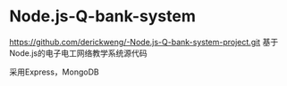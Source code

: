 # Node.js-Q-bank-system
https://github.com/derickweng/-Node.js-Q-bank-system-project.git
基于Node.js的电子电工网络教学系统源代码

采用Express，MongoDB
